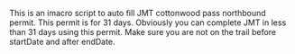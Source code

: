 This is an imacro script to auto fill JMT cottonwood pass northbound permit.
This permit is for 31 days. Obviously you can complete JMT in less than 31 days using this permit.
Make sure you are not on the trail before startDate and after endDate.
